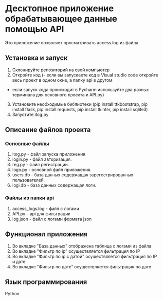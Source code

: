 # Десктопное приложение обрабатывающее данные помощью API
 Это приложение позволяет просматривать access.log из файла

 ## Установка и запуск
 1. Склонируйте репозиторий на свой компьютер
 2. Откройте код
 (- если вы запускаете код в Visual studio code откройте весь проект в одном окне, а папку api в другом
 - если запуск кода происходит в Pycharm используйте два разных терминала для основного проекта и API.py)
 3. Установите необходимые библиотеки (pip install ttkbootstrap, pip install flask, pip install requests, pip install tkinter, pip install sqlite3)
 4. Запустите itog.py

 ## Описание файлов проекта
 ### Основные файлы
 1. itog.py - файл запуска приложения.
 2. login.py - файл авторизация.
 3. reg.py - файл регистрации.
 4. logo.py - основной файл приложения.
 5. users.db - база данных содержащая зарегестрированных пользователей.
 6. logi.db - база данных содержащая логи.
 ### Файлы из папки api
 1. access_logs.log - файл с логами
 2. API.py - api для фильтрации
 3. log.json - файл с логами формата json
 
 ## Функционал приложения
 1. Во вкладке "База данных" отображена таблица с логами из файла
 2. Во вкладке "Фильтр по ip" осуществляется фильтрация по IP
 3. Во вкладке "Фильтр по ip с датой" осуществляется фильтрация по IP и дате
 4. Во вкладке "Фильтр по дате" осуществляется фильтрация по дате

 ## Язык программирования
 Python
